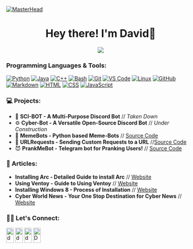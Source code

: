 [![MasterHead](https://user-images.githubusercontent.com/10498744/210012254-234538ff-d198-48aa-8964-37e6fd45d227.gif)](https://davezachofficial.me)


<h1 align="center"> Hey there! I'm David👋 </h1>

<p align="center"> <img src="https://komarev.com/ghpvc/?username=davezacofficial&label=Profile%20views&color=0e75b6&style=flat"></img></p>

<!-- An aspirational entrepreneur, developer, leader, and mentor, who is committed to creating innovative solutions to solve real world problems-->

### Programming Languages & Tools:

[![Python](https://img.shields.io/badge/-Python-05122A?style=flat&logo=python)](https://www.python.org/)
[![Java](https://img.shields.io/badge/-Java-05122A?style=flat&logo=Java&logoColor=FFA518)](https://www.java.com/)
[![C++](https://img.shields.io/badge/-C++-05122A?style=flat&logo=cplusplus&logoColor=00599C)](https://www.cplusplus.com/)
[![Bash](https://img.shields.io/badge/-Bash-05122A?style=flat&logo=GNUBash&logoColor=white)](https://www.gnu.org/software/bash/)
[![Git](https://img.shields.io/badge/-Git-05122A?style=flat&logo=git)](https://git-scm.com/)
[![VS Code](https://img.shields.io/badge/-VSCode-05122A?style=flat&logo=visualstudiocode&logoColor=007ACC)](https://code.visualstudio.com/)
[![Linux](https://img.shields.io/badge/-Linux-05122A?style=flat&logo=linux)](https://www.linux.org/)
[![GitHub](https://img.shields.io/badge/-GitHub-05122A?style=flat&logo=github)](https://github.com/)
[![Markdown](https://img.shields.io/badge/-Markdown-05122A?style=flat&logo=markdown)](https://www.markdownguide.org/)
[![HTML](https://img.shields.io/badge/-HTML-05122A?style=flat&logo=html5)](https://developer.mozilla.org/en-US/docs/Web/HTML)
[![CSS](https://img.shields.io/badge/-CSS-05122A?style=flat&logo=css3)](https://developer.mozilla.org/en-US/docs/Web/CSS)
[![JavaScript](https://img.shields.io/badge/-JavaScript-05122A?style=flat&logo=javascript)](https://developer.mozilla.org/en-US/docs/Web/JavaScript)

### 💻 Projects:

- 🤖 **SCI-BOT - A Multi-Purpose Discord Bot** // *Taken Down*
- ⚙  **Cyber-Bot - A Versatile Open-Source Discord Bot** // *Under Construction*
- 🤣 **MemeBots - Python based Meme-Bots** // [Source Code](https://github.com/Davezacofficial/MemeBot)
- 🔗 **URLRequests - Sending Custom Requests to a URL** //[Source Code](https://github.com/Davezacofficial/URLRequests)
- 😈 **PrankMeBot - Telegram bot for Pranking Users!** // [Source Code](https://github.com/Davezacofficial/PrankMeBot)

### 📲 Articles:

- **Installing Arc - Detailed Guide to install Arc** // [Website](https://cyberefficient.medium.com/installing-arc-on-your-website-64bd14410b37)
- **Using Ventoy -  Guide to Using Ventoy** // [Website](https://cyberefficient.medium.com/making-a-multi-boot-drive-bcb14473ecc4)
- **Installing Windows 8 - Process of Installation** // [Website](https://cyberefficient.medium.com/making-a-multi-boot-drive-bcb14473ecc4)
- **Cyber World News - Your One Stop Destination for Cyber News** // [Website](https://cyberworldnews.davezachofficial.me)


<!-- <p><img align="left" src="https://github-readme-stats-sigma-five.vercel.app/api/top-langs?username=davezacofficial&show_icons=true&locale=en&layout=compact" alt="davezacoffical"/></p
  
<p><img align="center" src="https://github-readme-stats-sigma-five.vercel.app/api?username=davezacofficial&show_icons=true&locale=en" alt="davezacofficial" /></p>
 -->

<!-- <p><img align="right" src="https://github-readme-streak-stats.herokuapp.com/?user=davezacofficial&" alt="davezacofficial" /></p> -->

### 🤝🏻 Let's Connect:

<a href="https://www.instagram.com/davezachofficial/" target="blank"><img align="center" src="https://raw.githubusercontent.com/rahuldkjain/github-profile-readme-generator/master/src/images/icons/Social/instagram.svg" alt="davezachofficial" height="40px" width="20px" /></a>
<a href="https://twitter.com/davezacofficial" target="blank"><img align="center" src="https://raw.githubusercontent.com/rahuldkjain/github-profile-readme-generator/master/src/images/icons/Social/twitter.svg" alt="davezacofficial" height="40" width="20" /></a>
<a href="https://dsc.bio/entrepreneur" target="blank"><img align="center" src="https://raw.githubusercontent.com/rahuldkjain/github-profile-readme-generator/master/src/images/icons/Social/discord.svg" alt="davezachofficial" height="40" width="20" /></a>
<a href="https://www.linkedin.com/in/david-zachariah-203bb21b1/" target="blank"><img align="center" src="https://raw.githubusercontent.com/rahuldkjain/github-profile-readme-generator/master/src/images/icons/Social/linked-in-alt.svg" alt="DavidZachariah" height="40" width="20" /></a>

